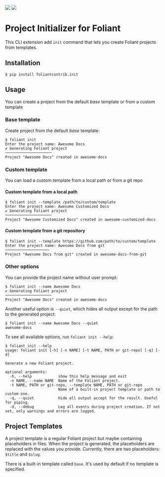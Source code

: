 [![](https://img.shields.io/pypi/v/foliantcontrib.init.svg)](https://pypi.org/project/foliantcontrib.init/) [![](https://img.shields.io/github/v/tag/foliant-docs/foliantcontrib.init.svg?label=GitHub)](https://github.com/foliant-docs/foliantcontrib.init)

# Project Initializer for Foliant

This CLI extension add `init` command that lets you create Foliant projects from templates.


## Installation

```shell
$ pip install foliantcontrib.init
```


## Usage

You can create a project from the default _base_ template or from a custom template

### Base template

Create project from the default _base_ template:

```shell
$ foliant init
Enter the project name: Awesome Docs
✔ Generating Foliant project
─────────────────────
Project "Awesome Docs" created in awesome-docs
```

### Custom template

You can load a custom template from a local path or from a git repo

#### Custom template from a local path

```shell
$ foliant init --template /path/to/custom/template
Enter the project name: Awesome Customized Docs
✔ Generating Foliant project
─────────────────────
Project "Awesome Customized Docs" created in awesome-customized-docs
```

#### Custom template from a git repository


```shell
$ foliant init --template https://github.com/path/to/custom/template
Enter the project name: Awesome Docs from git
────────────────────
Project "Awesome Docs from git" created in awesome-docs-from-git
```

### Other options

You can provide the project name without user prompt:

```shell
$ foliant init --name Awesome Docs
✔ Generating Foliant project
─────────────────────
Project "Awesome Docs" created in awesome-docs
```

Another useful option is `--quiet`, which hides all output except for the path to the generated project:

```shell
$ foliant init --name Awesome Docs --quiet
awesome-docs
```

To see all available options, run `foliant init --help`:

```shell
$ foliant init --help
usage: foliant init [-h] [-n NAME] [-t NAME, PATH or git-repo] [-q] [-d]

Generate a new Foliant project.

optional arguments:
  -h, --help            show this help message and exit
  -n NAME, --name NAME  Name of the Foliant project.
  -t NAME, PATH or git-repo, --template NAME, PATH or git-repo
                        Name of a built-in project template or path to custom one.
  -q, --quiet           Hide all output accept for the result. Useful for piping.
  -d, --debug           Log all events during project creation. If not set, only warnings and errors are logged.
```


## Project Templates

A project template is a regular Foliant project but maybe containing placeholders in files. When the project is generated, the placeholders are replaced with the values you provide. Currently, there are two placeholders: `$title` and `$slug`.

There is a built-in template called `base`. It's used by default if no template is specified.
